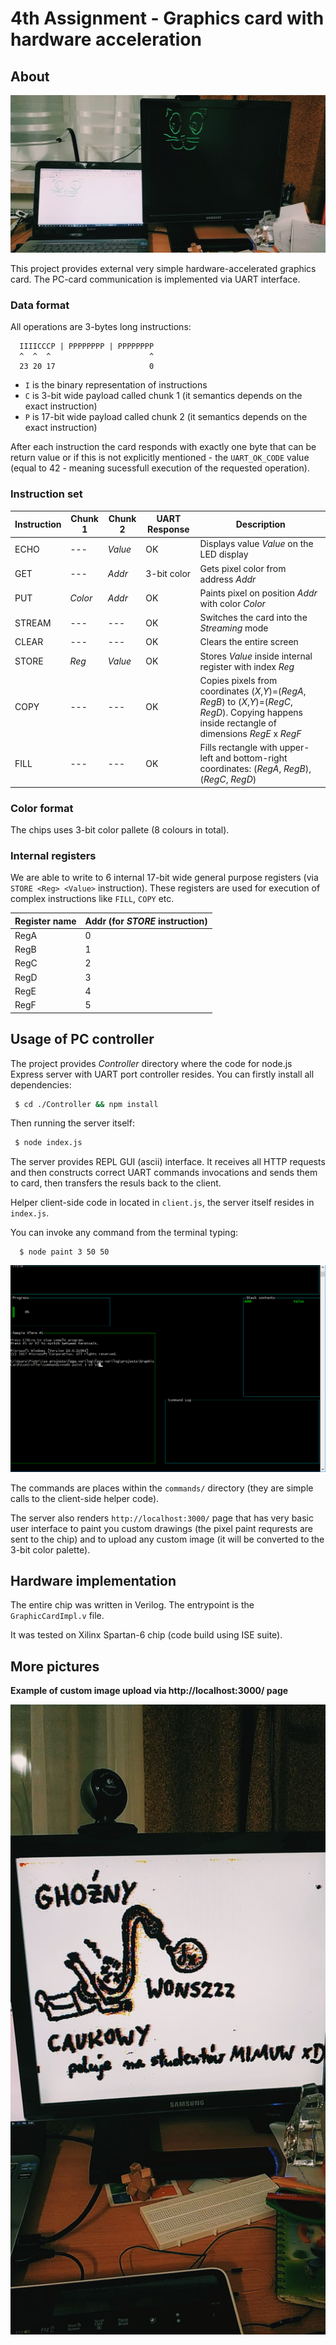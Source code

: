 # 4th Assignment - Graphics card with hardware acceleration

## About

![photo of card in action](https://raw.githubusercontent.com/styczynski/fpga-verilog/master/projects/GraphicCard/static/cat_screenshot.jpg)

This project provides external very simple hardware-accelerated graphics card.
The PC-card communication is implemented via UART interface.

### Data format

All operations are 3-bytes long instructions:

```
  IIIICCCP | PPPPPPPP | PPPPPPPP
  ^  ^  ^                      ^
  23 20 17                     0
```

* `I` is the binary representation of instructions
* `C` is 3-bit wide payload called chunk 1 (it semantics depends on the exact instruction)
* `P` is 17-bit wide payload called chunk 2 (it semantics depends on the exact instruction)

After each instruction the card responds with exactly one byte that can be return value or if this is not explicitly mentioned - the `UART_OK_CODE`
value (equal to 42 - meaning sucessfull execution of the requested operation).

### Instruction set

| Instruction | Chunk 1 | Chunk 2 | UART Response | Description                                                                                                                                             |
|-------------|---------|---------|---------------|---------------------------------------------------------------------------------------------------------------------------------------------------------|
| ECHO        | ---     | *Value* | OK            | Displays value *Value* on the LED display                                                                                                               |
| GET         | ---     | *Addr*  | 3-bit color   | Gets pixel color from address *Addr*                                                                                                                    |
| PUT         | *Color* | *Addr*  | OK            | Paints pixel on position *Addr* with color *Color*                                                                                                      |
| STREAM      | ---     | ---     | OK            | Switches the card into the *Streaming* mode                                                                                                             |
| CLEAR       | ---     | ---     | OK            | Clears the entire screen                                                                                                                                |
| STORE       | *Reg*   | *Value* | OK            | Stores *Value* inside internal register with index *Reg*                                                                                                |
| COPY        | ---     | ---     | OK            | Copies pixels from coordinates (*X*,*Y*)=(*RegA*, *RegB*) to (*X*,*Y*)=(*RegC*, *RegD*). Copying happens inside rectangle of dimensions *RegE* x *RegF* |
| FILL        | ---     | ---     | OK            | Fills rectangle with upper-left and bottom-right coordinates: (*RegA*, *RegB*), (*RegC*, *RegD*)                                                        |

### Color format

The chips uses 3-bit color pallete (8 colours in total).

### Internal registers

We are able to write to 6 internal 17-bit wide general purpose registers (via `STORE <Reg> <Value>` instruction).
These registers are used for execution of complex instructions like `FILL`, `COPY` etc.

| Register name | Addr (for *STORE* instruction) |
|---------------|--------------------------------|
| RegA          | 0                              |
| RegB          | 1                              |
| RegC          | 2                              |
| RegD          | 3                              |
| RegE          | 4                              |
| RegF          | 5                              |

## Usage of PC controller

The project provides *Controller* directory where the code for node.js Express server with UART port controller resides.
You can firstly install all dependencies:
```bash
 $ cd ./Controller && npm install
```

Then running the server itself:
```bash
 $ node index.js
```

The server provides REPL GUI (ascii) interface.
It receives all HTTP requests and then constructs correct UART commands invocations and sends them to card, then transfers the resuls back to the client.

Helper client-side code in located in `client.js`, the server itself resides in `index.js`.

You can invoke any command from the terminal typing:
```
  $ node paint 3 50 50
```

![Command execution screenshot](https://raw.githubusercontent.com/styczynski/fpga-verilog/master/projects/GraphicCard/static/command_screenshot.png)

The commands are places within the `commands/` directory (they are simple calls to the client-side helper code).

The server also renders `http://localhost:3000/` page that has very basic user interface to paint you custom drawings (the pixel paint requrests are sent to the chip)
and to upload any custom image (it will be converted to the 3-bit color palette).

## Hardware implementation

The entire chip was written in Verilog. The entrypoint is the `GraphicCardImpl.v` file.

It was tested on Xilinx Spartan-6 chip (code build using ISE suite).

## More pictures

**Example of custom image upload via http://localhost:3000/ page**

![Example of custom image upload](https://raw.githubusercontent.com/styczynski/fpga-verilog/master/projects/GraphicCard/static/any_image_screenshot.jpg)
